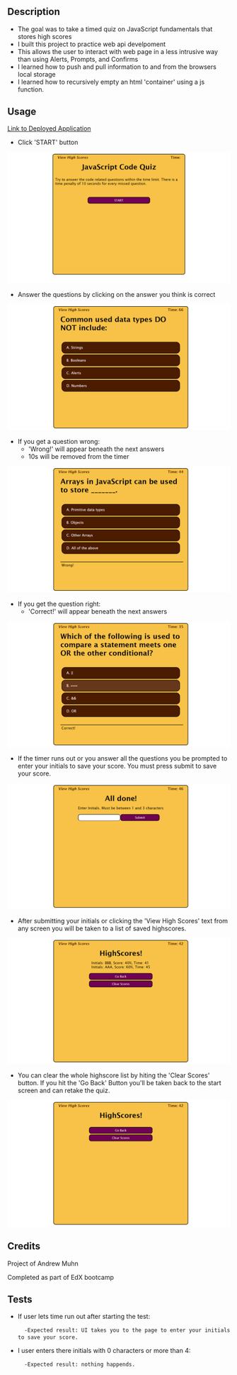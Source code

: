 # <Javascript-Code-Quiz>

## Description

- The goal was to take a timed quiz on JavaScript fundamentals that stores high scores
- I built this project to practice web api develpoment
- This allows the user to interact with web page in a less intrusive way than using Alerts, Prompts, and Confirms
- I learned how to push and pull information to and from the browsers local storage
- I learned how to recursively empty an html 'container' using a js function.

## Usage

[Link to Deployed Application](https://andrewmuhn.github.io/code-quiz/)


- Click 'START' button

![start of the application](assets/images/Start.png)


- Answer the questions by clicking on the answer you think is correct

![first question after hitting start](assets/images/Questions.png)


- If you get a question wrong:
	- 'Wrong!' will appear beneath the next answers
	- 10s will be removed from the timer

![after answering a question wrong](assets/images/Wrong.png)


- If you get the question right:
	- 'Correct!' will appear beneath the next answers

![after answering a question correct](assets/images/Correct.png)


- If the timer runs out or you answer all the questions you be prompted to enter your initials to save your score. You must press submit to save your score.

![after finishing the quiz](assets/images/Initials.png)


- After submitting your initials or clicking the 'View High Scores' text from any screen you will be taken to a list of saved highscores. 

![after entering your initials](assets/images/HighScores.png)


- You can clear the whole highscore list by hiting  the 'Clear Scores' button. If you hit the 'Go Back' Button you'll be taken back to the start screen and can retake the quiz.

![after clearing your highscores](assets/images/Clear.png)



## Credits

Project of Andrew Muhn

Completed as part of EdX bootcamp

## Tests

- If user lets time run out after starting the test:

		-Expected result: UI takes you to the page to enter your initials to save your score.

- I user enters there initials with 0 characters or more than 4:

		-Expected result: nothing happends.